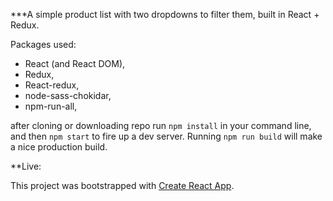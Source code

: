 ***A simple product list with two dropdowns to filter them, built in React + Redux.

Packages used:
- React (and React DOM),
- Redux,
- React-redux,
- node-sass-chokidar,
- npm-run-all,

after cloning or downloading repo run <code>npm install</code> in your command line, and then <code>npm start</code> to fire up a dev server. Running <code>npm run build</code> will make a nice production build.

**Live:

This project was bootstrapped with [Create React App](https://github.com/facebookincubator/create-react-app).